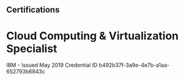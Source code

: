 ## Certifications

# Cloud Computing & Virtualization Specialist
IBM - Issued May 2019
Credential ID b492b37f-3a9e-4e7b-a1aa-652793b6843c
